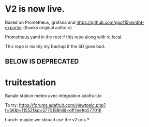# V2 is now live. 
Based on Prometheus, grafana and https://github.com/goof15kw/dht-exporter (thanks original authors)

Prometheus.yaml in the root if this repo along with rc.local. 

This repo is mainly my backup if the SD goes bad.

## BELOW IS DEPRECATED

# truitestation
Banale station meteo avec integration adafruit.io


To try: https://forums.adafruit.com/viewtopic.php?f=56&t=115521&p=577018&hilit=offline#p577018 

hunch: maybe we should use the v2 urls ? 
